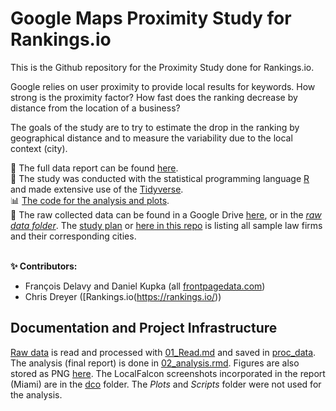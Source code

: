 # Google Maps Proximity Study for Rankings.io

This is the Github repository for the Proximity Study done for Rankings.io.   

Google relies on user proximity to provide local results for keywords. How strong is the proximity factor? How fast does the ranking decrease by distance from the location of a business?  

The goals of the study are to try to estimate the drop in the ranking by geographical distance and to measure the variability due to the local context (city).


:pencil: The full data report can be found [here](https://frontpagedata.com/google-maps-proximity).  
:hammer: The study was conducted with the statistical programming language [R](https://www.r-project.org/) and made extensive use of the [Tidyverse](https://www.tidyverse.org/).  
:bar_chart: [The code for the analysis and plots](https://github.com/frontpagedata/google-maps-proximity/blob/main/rmd/02_analysis.rmd).   
:page_facing_up: The raw collected data can be found in a Google Drive [here](https://drive.google.com/drive/folders/1LL4prLXtapYFXVvw7kgBnqBpzoU3t0lj), or in the [_raw data folder_](https://github.com/frontpagedata/google-maps-proximity/tree/main/raw_data/raw_scans). The [study plan](https://docs.google.com/spreadsheets/d/1wD6ZWDLu2rB-cMgIncDqrIgM_wJ3Ag4Q5Lb7ygvOysA/) or [here in this repo](https://github.com/frontpagedata/google-maps-proximity/blob/main/raw_data/study_plan.csv) is listing all sample law firms and their corresponding cities.  
 

**:sparkles: Contributors:**  
* François Delavy and Daniel Kupka (all [frontpagedata.com](https://frontpagedata.com/))
* Chris Dreyer ([Rankings.io(https://rankings.io/))


## Documentation and Project Infrastructure
[Raw data](https://github.com/frontpagedata/google-maps-proximity/tree/main/raw_data/raw_scans) is read and processed with [01_Read.md](https://github.com/frontpagedata/google-maps-proximity/blob/main/rmd/01_read.Rmd) and saved in [proc_data](https://github.com/frontpagedata/google-maps-proximity/blob/main/proc_data/samples_50cities.rds). The analysis (final report) is done in [02_analysis.rmd](https://github.com/frontpagedata/google-maps-proximity/blob/main/rmd/02_analysis.rmd). Figures are also stored as PNG [here](https://github.com/frontpagedata/google-maps-proximity/tree/main/rmd/02_analysis_files/figure-html). The LocalFalcon screenshots incorporated in the report (Miami) are in the [dco](https://github.com/frontpagedata/google-maps-proximity/tree/main/doc) folder. The _Plots_ and _Scripts_ folder were not used for the analysis.  

